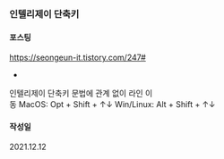 ### 인텔리제이 단축키

#### 포스팅
https://seongeun-it.tistory.com/247#

+ 
인텔리제이 단축키 
문법에 관계 없이 라인 이동 MacOS: Opt + Shift + ↑↓ Win/Linux: Alt + Shift + ↑↓
#### 작성일
2021.12.12